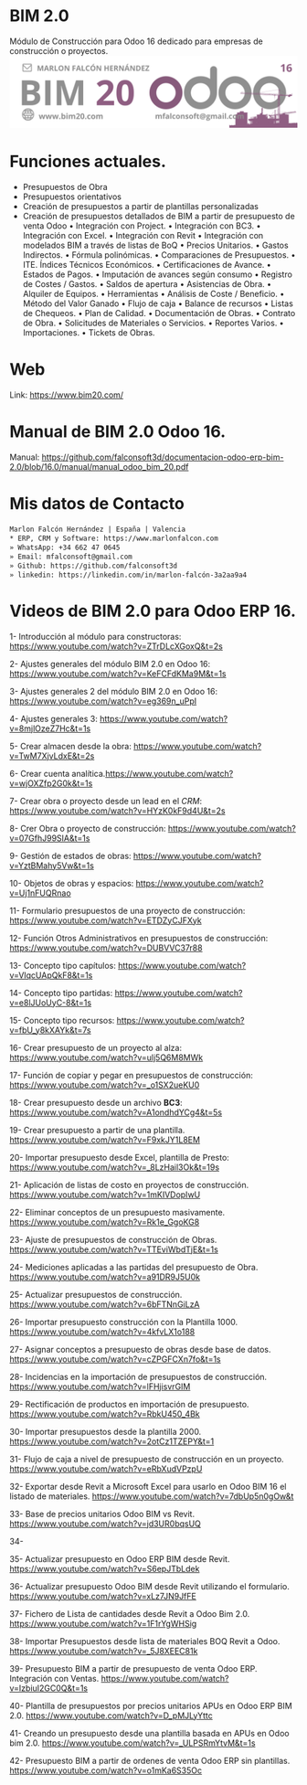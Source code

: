 # BIM 2.0
Módulo de Construcción para Odoo 16 dedicado para empresas de construcción o proyectos.
![Alt text](https://raw.githubusercontent.com/falconsoft3d/documentacion-odoo-erp-bim-2.0/16.0/banner_bim_20.png "BIM 20")

# Funciones actuales.
-	Presupuestos de Obra
-	Presupuestos orientativos
-	Creación de presupuestos a partir de plantillas personalizadas 
-	Creación de presupuestos detallados de BIM a partir de presupuesto de venta Odoo
•	Integración con Project.
•	Integración con BC3.
•	Integración con Excel.
•	Integración con Revit
•	Integración con modelados BIM  a través de listas de BoQ
•	Precios Unitarios.
•	Gastos Indirectos.
•	Fórmula polinómicas.
•	Comparaciones de Presupuestos.
•	ITE. Índices Técnicos Económicos.
•	Certificaciones de Avance.
•	Estados de Pagos.
•	Imputación de avances según consumo
•	Registro de Costes / Gastos.
•	Saldos de apertura
•	Asistencias de Obra.
•	Alquiler de Equipos.
•	Herramientas 
•	Análisis de Coste / Beneficio.
•	Método del Valor Ganado
•	Flujo de caja
•	Balance de recursos
•	Listas de Chequeos.
•	Plan de Calidad.
•	Documentación de Obras.
•	Contrato de Obra.
•	Solicitudes de Materiales o Servicios.
•	Reportes Varios.
•	Importaciones.
•	Tickets de Obras.

# Web
Link: https://www.bim20.com/

# Manual de BIM 2.0 Odoo 16.
Manual: https://github.com/falconsoft3d/documentacion-odoo-erp-bim-2.0/blob/16.0/manual/manual_odoo_bim_20.pdf

# Mis datos de Contacto
```
Marlon Falcón Hernández | España | Valencia
* ERP, CRM y Software: https://www.marlonfalcon.com
» WhatsApp: +34 662 47 0645
» Email: mfalconsoft@gmail.com
» Github: https://github.com/falconsoft3d
» linkedin: https://linkedin.com/in/marlon-falcón-3a2aa9a4
```

# Videos de BIM 2.0 para Odoo ERP 16.


1- Introducción al módulo para constructoras: https://www.youtube.com/watch?v=ZTrDLcXGoxQ&t=2s

2- Ajustes generales del módulo BIM 2.0 en Odoo 16: https://www.youtube.com/watch?v=KeFCFdKMa9M&t=1s

3- Ajustes generales 2 del módulo BIM 2.0 en Odoo 16: https://www.youtube.com/watch?v=eg369n_uPpI

4- Ajustes generales 3: https://www.youtube.com/watch?v=8mjlOzeZ7Hc&t=1s

5- Crear almacen desde la obra: https://www.youtube.com/watch?v=TwM7XjvLdxE&t=2s

6- Crear cuenta analítica.https://www.youtube.com/watch?v=wjOXZfp2G0k&t=1s

7- Crear obra o proyecto desde un lead en el *CRM*: https://www.youtube.com/watch?v=HYzK0kF9d4U&t=2s

8- Crer Obra o proyecto de construcción: https://www.youtube.com/watch?v=07GfhJ99SIA&t=1s

9- Gestión de estados de obras: https://www.youtube.com/watch?v=YztBMahy5Vw&t=1s

10- Objetos de obras y espacios: https://www.youtube.com/watch?v=Uj1nFUQRnao

11- Formulario presupuestos de una proyecto de construcción: https://www.youtube.com/watch?v=ETDZyCJFXyk

12- Función Otros Administrativos en presupuestos de construcción: https://www.youtube.com/watch?v=DUBVVC37r88

13- Concepto tipo capítulos: https://www.youtube.com/watch?v=VIqcUApQkF8&t=1s

14- Concepto tipo partidas: https://www.youtube.com/watch?v=e8lJUoUyC-8&t=1s

15- Concepto tipo recursos: https://www.youtube.com/watch?v=fbU_y8kXAYk&t=7s

16- Crear presupuesto de un proyecto al alza: https://www.youtube.com/watch?v=ulj5Q6M8MWk

17- Función de copiar y pegar en presupuestos de construcción: https://www.youtube.com/watch?v=_o1SX2ueKU0

18- Crear presupuesto desde un archivo **BC3**: https://www.youtube.com/watch?v=A1ondhdYCg4&t=5s

19- Crear presupuesto a partir de una plantilla. https://www.youtube.com/watch?v=F9xkJY1L8EM

20- Importar presupuesto desde Excel, plantilla de Presto: https://www.youtube.com/watch?v=_8LzHail3Ok&t=19s

21- Aplicación de listas de costo en proyectos de construcción. https://www.youtube.com/watch?v=1mKIVDopIwU

22- Eliminar conceptos de un presupuesto masivamente. https://www.youtube.com/watch?v=Rk1e_GgoKG8

23- Ajuste de presupuestos de construcción de Obras. https://www.youtube.com/watch?v=TTEviWbdTjE&t=1s

24- Mediciones aplicadas a las partidas del presupuesto de Obra. https://www.youtube.com/watch?v=a91DR9J5U0k

25- Actualizar presupuestos de construcción. https://www.youtube.com/watch?v=6bFTNnGiLzA

26- Importar presupuesto construcción con la Plantilla 1000. https://www.youtube.com/watch?v=4kfvLX1o188

27- Asignar conceptos a presupuesto de obras desde base de datos. https://www.youtube.com/watch?v=cZPGFCXn7fo&t=1s

28- Incidencias en la importación de presupuestos de construcción. https://www.youtube.com/watch?v=lFHjisvrGIM

29- Rectificación de productos en importación de presupuesto. https://www.youtube.com/watch?v=RbkU450_4Bk

30- Importar presupuestos desde la plantilla 2000. https://www.youtube.com/watch?v=2otCz1TZEPY&t=1

31- Flujo de caja a nivel de presupuesto de construcción en un proyecto. https://www.youtube.com/watch?v=eRbXudVPzpU

32- Exportar desde Revit a Microsoft Excel para usarlo en Odoo BIM 16 el listado de materiales. https://www.youtube.com/watch?v=7dbUp5n0gOw&t

33- Base de precios unitarios Odoo BIM vs Revit. https://www.youtube.com/watch?v=jd3UR0bqsUQ

34-

35- Actualizar presupuesto en Odoo ERP BIM desde Revit. https://www.youtube.com/watch?v=S6epJTbLdek

36- Actualizar presupuesto Odoo BIM desde Revit utilizando el formulario. https://www.youtube.com/watch?v=xLz7JN9JfFE

37- Fichero de Lista de cantidades desde Revit a Odoo Bim 2.0. https://www.youtube.com/watch?v=1F1rYgWHSig

38- Importar Presupuestos desde lista de materiales BOQ Revit a Odoo. https://www.youtube.com/watch?v=_5J8XEEC81k

39- Presupuesto BIM a partir de presupuesto de venta Odoo ERP. Integración con Ventas. https://www.youtube.com/watch?v=IzbiuI2GC0Q&t=1s

40- Plantilla de presupuestos por precios unitarios APUs en Odoo ERP BIM 2.0. https://www.youtube.com/watch?v=D_pMJLyYttc

41- Creando un presupuesto desde una plantilla basada en APUs en Odoo bim 2.0. https://www.youtube.com/watch?v=_ULPSRmYtvM&t=1s

42- Presupuesto BIM a partir de ordenes de venta Odoo ERP sin plantillas. https://www.youtube.com/watch?v=o1mKa6S35Oc








